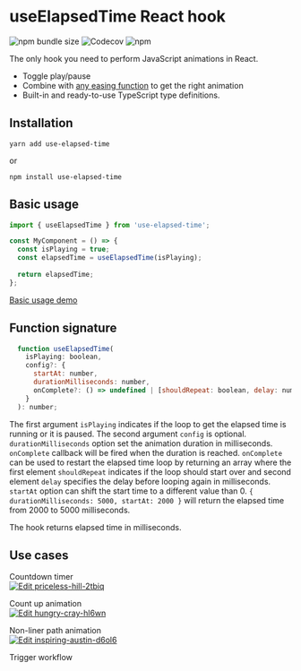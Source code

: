 # useElapsedTime React hook
![npm bundle size](https://img.shields.io/bundlephobia/min/use-elapsed-time)
![Codecov](https://img.shields.io/codecov/c/github/vydimitrov/use-elapsed-time)
![npm](https://img.shields.io/npm/v/use-elapsed-time)

The only hook you need to perform JavaScript animations in React.

* Toggle play/pause
* Combine with [any easing function](http://www.gizma.com/easing/#l) to get the right animation
* Built-in and ready-to-use TypeScript type definitions.

## Installation
```
yarn add use-elapsed-time
```
or
```
npm install use-elapsed-time
```

## Basic usage
```jsx
import { useElapsedTime } from 'use-elapsed-time';

const MyComponent = () => {
  const isPlaying = true;
  const elapsedTime = useElapsedTime(isPlaying);
  
  return elapsedTime;
};
```
[Basic usage demo](https://codesandbox.io/s/epic-dream-hn62k)

## Function signature
```js
  function useElapsedTime(
    isPlaying: boolean,
    config?: {
      startAt: number,
      durationMilliseconds: number,
      onComplete?: () => undefined | [shouldRepeat: boolean, delay: number]
    }
  ): number;
```

The first argument `isPlaying` indicates if the loop to get the elapsed time is running or it is paused.
The second argument `config` is optional. `durationMilliseconds` option set the animation duration in milliseconds. `onComplete` callback will be fired when the duration is reached. `onComplete` can be used to restart the elapsed time loop by returning an array where the first element `shouldRepeat` indicates if the loop should start over and second element `delay` specifies the delay before looping again in milliseconds. `startAt` option can shift the start time to a different value than 0. `{ durationMilliseconds: 5000, startAt: 2000 }` will return the elapsed time from 2000 to 5000 milliseconds. 

The hook returns elapsed time in milliseconds.  

## Use cases
Countdown timer  
[![Edit priceless-hill-2tbiq](https://codesandbox.io/static/img/play-codesandbox.svg)](https://codesandbox.io/s/priceless-hill-2tbiq?fontsize=14&hidenavigation=1&theme=dark)


Count up animation  
[![Edit hungry-cray-hl6wn](https://codesandbox.io/static/img/play-codesandbox.svg)](https://codesandbox.io/s/hungry-cray-hl6wn?fontsize=14&hidenavigation=1&theme=dark)


Non-liner path animation  
[![Edit inspiring-austin-d6ol6](https://codesandbox.io/static/img/play-codesandbox.svg)](https://codesandbox.io/s/inspiring-austin-d6ol6?fontsize=14&hidenavigation=1&theme=dark)

Trigger workflow
